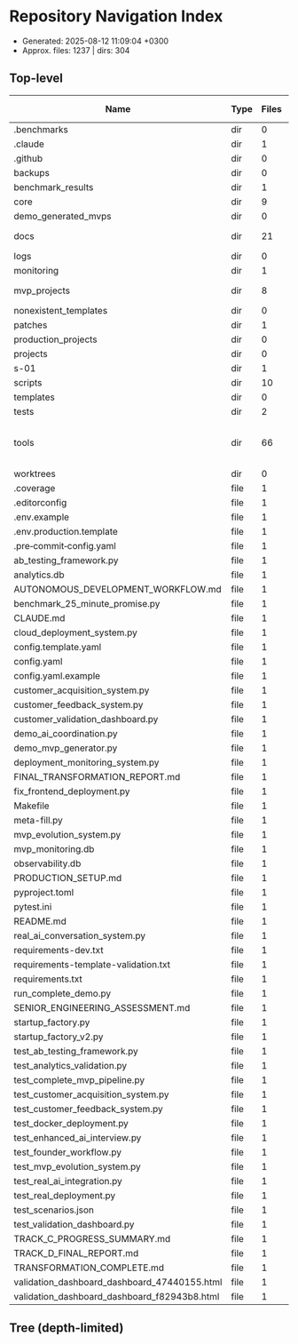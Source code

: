 # Repository Navigation Index

- Generated: 2025-08-12 11:09:04 +0300
- Approx. files: 1237 | dirs: 304

## Top-level

| Name | Type | Files | Dirs | Top extensions | Notes |
|------|------|-------|------|----------------|-------|
| .benchmarks | dir | 0 | 0 | — |  |
| .claude | dir | 1 | 2 | .json:1 |  |
| .github | dir | 0 | 1 | — |  |
| backups | dir | 0 | 0 | — |  |
| benchmark_results | dir | 1 | 0 | .md:1 |  |
| core | dir | 9 | 0 | .py:9 |  |
| demo_generated_mvps | dir | 0 | 14 | — | summary |
| docs | dir | 21 | 2 | .md:20, .json:1 |  |
| logs | dir | 0 | 0 | — |  |
| monitoring | dir | 1 | 3 | .yml:1 |  |
| mvp_projects | dir | 8 | 0 | .json:4, .md:4 |  |
| nonexistent_templates | dir | 0 | 0 | — |  |
| patches | dir | 1 | 0 | .md:1 |  |
| production_projects | dir | 0 | 2 | — |  |
| projects | dir | 0 | 1 | — |  |
| s-01 | dir | 1 | 1 | (no-ext):1 |  |
| scripts | dir | 10 | 0 | .sh:10 |  |
| templates | dir | 0 | 2 | — |  |
| tests | dir | 2 | 14 | .py:2 |  |
| tools | dir | 66 | 4 | .py:46, .json:10, .md:4, .yaml:3 |  |
| worktrees | dir | 0 | 3 | — | summary |
| .coverage | file | 1 | 0 | (no-ext) |  |
| .editorconfig | file | 1 | 0 | (no-ext) |  |
| .env.example | file | 1 | 0 | .example |  |
| .env.production.template | file | 1 | 0 | .template |  |
| .pre‑commit‑config.yaml | file | 1 | 0 | .yaml |  |
| ab_testing_framework.py | file | 1 | 0 | .py |  |
| analytics.db | file | 1 | 0 | .db |  |
| AUTONOMOUS_DEVELOPMENT_WORKFLOW.md | file | 1 | 0 | .md |  |
| benchmark_25_minute_promise.py | file | 1 | 0 | .py |  |
| CLAUDE.md | file | 1 | 0 | .md |  |
| cloud_deployment_system.py | file | 1 | 0 | .py |  |
| config.template.yaml | file | 1 | 0 | .yaml |  |
| config.yaml | file | 1 | 0 | .yaml |  |
| config.yaml.example | file | 1 | 0 | .example |  |
| customer_acquisition_system.py | file | 1 | 0 | .py |  |
| customer_feedback_system.py | file | 1 | 0 | .py |  |
| customer_validation_dashboard.py | file | 1 | 0 | .py |  |
| demo_ai_coordination.py | file | 1 | 0 | .py |  |
| demo_mvp_generator.py | file | 1 | 0 | .py |  |
| deployment_monitoring_system.py | file | 1 | 0 | .py |  |
| FINAL_TRANSFORMATION_REPORT.md | file | 1 | 0 | .md |  |
| fix_frontend_deployment.py | file | 1 | 0 | .py |  |
| Makefile | file | 1 | 0 | (no-ext) |  |
| meta-fill.py | file | 1 | 0 | .py |  |
| mvp_evolution_system.py | file | 1 | 0 | .py |  |
| mvp_monitoring.db | file | 1 | 0 | .db |  |
| observability.db | file | 1 | 0 | .db |  |
| PRODUCTION_SETUP.md | file | 1 | 0 | .md |  |
| pyproject.toml | file | 1 | 0 | .toml |  |
| pytest.ini | file | 1 | 0 | .ini |  |
| README.md | file | 1 | 0 | .md |  |
| real_ai_conversation_system.py | file | 1 | 0 | .py |  |
| requirements-dev.txt | file | 1 | 0 | .txt |  |
| requirements-template-validation.txt | file | 1 | 0 | .txt |  |
| requirements.txt | file | 1 | 0 | .txt |  |
| run_complete_demo.py | file | 1 | 0 | .py |  |
| SENIOR_ENGINEERING_ASSESSMENT.md | file | 1 | 0 | .md |  |
| startup_factory.py | file | 1 | 0 | .py |  |
| startup_factory_v2.py | file | 1 | 0 | .py |  |
| test_ab_testing_framework.py | file | 1 | 0 | .py |  |
| test_analytics_validation.py | file | 1 | 0 | .py |  |
| test_complete_mvp_pipeline.py | file | 1 | 0 | .py |  |
| test_customer_acquisition_system.py | file | 1 | 0 | .py |  |
| test_customer_feedback_system.py | file | 1 | 0 | .py |  |
| test_docker_deployment.py | file | 1 | 0 | .py |  |
| test_enhanced_ai_interview.py | file | 1 | 0 | .py |  |
| test_founder_workflow.py | file | 1 | 0 | .py |  |
| test_mvp_evolution_system.py | file | 1 | 0 | .py |  |
| test_real_ai_integration.py | file | 1 | 0 | .py |  |
| test_real_deployment.py | file | 1 | 0 | .py |  |
| test_scenarios.json | file | 1 | 0 | .json |  |
| test_validation_dashboard.py | file | 1 | 0 | .py |  |
| TRACK_C_PROGRESS_SUMMARY.md | file | 1 | 0 | .md |  |
| TRACK_D_FINAL_REPORT.md | file | 1 | 0 | .md |  |
| TRANSFORMATION_COMPLETE.md | file | 1 | 0 | .md |  |
| validation_dashboard_dashboard_47440155.html | file | 1 | 0 | .html |  |
| validation_dashboard_dashboard_f82943b8.html | file | 1 | 0 | .html |  |

## Tree (depth-limited)

